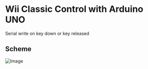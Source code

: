 # Wii Classic Control with Arduino UNO
Serial write on key down or key released
## Scheme
![Image](https://github.com/MickTK/ArduinoClassicControl/blob/main/Scheme.png)
